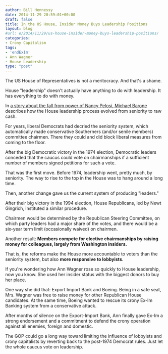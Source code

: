 ```yaml
---
author: Bill Hennessy
date: 2014-11-29 20:59:01+00:00
draft: false
title: In the US House, Insider Money Buys Leadership Positions
layout: blog
#url: e/2014/11/29/us-house-insider-money-buys-leadership-positions/
categories:
- Crony Capitalism
tags:
- 'endExIm'
- Ann Wagner
- House Leadership
type: "post"
---
```


The US House of Representatives is not a meritocracy. And that's a shame.

House "leadership" doesn't actually have anything to do with leadership. It has everything to do with money.

In [a story about the fall from power of Nancy Pelosi, Michael Barone ](https://nypost.com/2014/11/28/the-beginning-of-the-end-for-nancy-pelosi/)describes how the House leadership process evolved from seniority to raw cash.



> 
  For years, liberal Democrats had decried the seniority system, which automatically made conservative Southerners (and/or senile members) committee chairmen. There they could and did block liberal measures from coming to the floor.
  
  After the big Democratic victory in the 1974 election, Democratic leaders conceded that the caucus could vote on chairmanships if a sufficient number of members signed petitions for such a vote.




That was the first move. Before 1974, leadership went, pretty much, by seniority. The way to rise to the top in the House was to hang around a long time.

Then, another change gave us the current system of producing "leaders."



> 
  After their big victory in the 1994 election, House Republicans, led by Newt Gingrich, instituted a similar procedure.
  
  Chairmen would be determined by the Republican Steering Committee, on which party leaders had a major share of the votes, and there would be a six-year term limit (occasionally waived) on chairmen.
  
  Another result: **Members compete for elective chairmanships by raising money for colleagues, largely from Washington insiders.**
  
  That is, the reforms make the House more accountable to voters than the seniority system, but also **more responsive to lobbyists**.




If you're wondering how Ann Wagner rose so quickly to House leadership, now you know. She used her insider status with the biggest donors to buy her place.

One way she did that: Export Import Bank and Boeing. Being in a safe seat, Mrs. Wagner was free to raise money for other Republican House candidates. At the same time, Boeing wanted to rescue its crony Ex-Im Banking system from a conservative attack.

After months of silence on the Export-Import Bank, Ann finally gave Ex-Im a strong endorsement and a commitment to defend the crony operation against all enemies, foreign and domestic.

The GOP could go a long way toward limiting the influence of lobbyists and crony capitalists by reverting back to the post-1974 Democrat rules. Just let the whole caucus vote on leadership.
